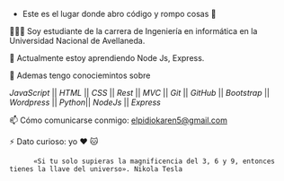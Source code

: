 

-  Este es el lugar donde abro código y rompo cosas 🤣 

👩🏾‍💻 Soy estudiante de la carrera de Ingeniería en informática en la Universidad Nacional de Avellaneda. 

🌱 Actualmente estoy aprendiendo Node Js, Express. 

💬 Ademas tengo conociemintos sobre 

_JavaScript_ ||  _HTML_ || _CSS_ || _Rest_ || _MVC_ || _Git_ || _GitHub_ || _Bootstrap_ || _Wordpress_ || _Python_||  _NodeJs_ || _Express_ 

📫 Cómo comunicarse conmigo: elpidiokaren5@gmail.com

⚡ Dato curioso: yo ❤️ 🐱 
          
          «Si tu solo supieras la magnificencia del 3, 6 y 9, entonces tienes la llave del universo». Nikola Tesla
  
